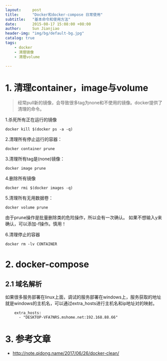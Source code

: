 ```yaml
---
layout:     post
title:      "Docker和docker-compose 日常使用"  
subtitle:   "基本命令和使用方法"
date:       2015-08-17 15:08:00 +08:00
author:     Sun Jianjiao
header-img: "img/bg/default-bg.jpg"
catalog: true
tags:
    - docker
    - 清理镜像
    - 清理volume

---
```


# 1. 清理container，image与volume
> 经常pull新的镜像，会导致很多tag为none和不使用的镜像。docker提供了清理的命令。

1.杀死所有正在运行的镜像
```
docker kill $(docker ps -a -q)
```

2.清理所有停止运行的容器：

```
docker container prune
```

3.清理所有tag是(none)镜像：

```
docker image prune
```

4.删除所有镜像
```
docker rmi $(docker images -q)
```

5.清理所有无用数据卷：
```
docker volume prune
````

由于prune操作是批量删除类的危险操作，所以会有一次确认。 如果不想输入y<CR>来确认，可以添加-f操作。慎用！

6.清理停止的容器
```
docker rm -lv CONTAINER
```

# 2. docker-compose

## 2.1 域名解析
如果很多服务部署在linux上面，调试的服务部署在windows上，服务获取的地址就是windows的主机名，可以通过extra_hosts进行主机名和ip地址对的映射。

```
    extra_hosts:
      - "DESKTOP-VFA7NRS.mshome.net:192.168.88.66"
```

# 3. 参考文章
- http://note.qidong.name/2017/06/26/docker-clean/